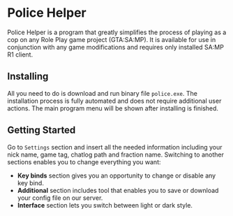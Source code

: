 # Police Helper

Police Helper is a program that greatly simplifies the process of playing as a cop on any Role Play game project (GTA:SA:MP). It is available for use in conjunction with any game modifications and requires only installed SA:MP R1 client.

## Installing

All you need to do is download and run binary file `police.exe`. The installation process is fully automated and does not require additional user actions. The main program menu will be shown after installing is finished.

## Getting Started

Go to `Settings` section and insert all the needed information including your nick name, game tag, chatlog path and fraction name. Switching to another sections enables you to change everything you want:
* **Key binds** section gives you an opportunity to change or disable any key bind.
* **Additional** section includes tool that enables you to save or download your config file on our server.
* **Interface** section lets you switch between light or dark style.
